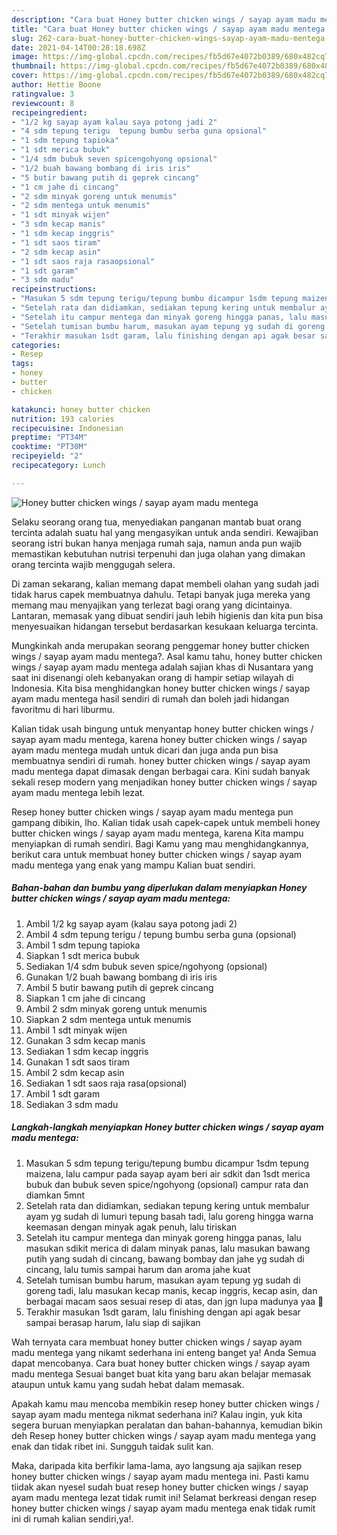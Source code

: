 ```yaml
---
description: "Cara buat Honey butter chicken wings / sayap ayam madu mentega Sederhana dan Mudah Dibuat"
title: "Cara buat Honey butter chicken wings / sayap ayam madu mentega Sederhana dan Mudah Dibuat"
slug: 262-cara-buat-honey-butter-chicken-wings-sayap-ayam-madu-mentega-sederhana-dan-mudah-dibuat
date: 2021-04-14T00:28:18.698Z
image: https://img-global.cpcdn.com/recipes/fb5d67e4072b0389/680x482cq70/honey-butter-chicken-wings-sayap-ayam-madu-mentega-foto-resep-utama.jpg
thumbnail: https://img-global.cpcdn.com/recipes/fb5d67e4072b0389/680x482cq70/honey-butter-chicken-wings-sayap-ayam-madu-mentega-foto-resep-utama.jpg
cover: https://img-global.cpcdn.com/recipes/fb5d67e4072b0389/680x482cq70/honey-butter-chicken-wings-sayap-ayam-madu-mentega-foto-resep-utama.jpg
author: Hettie Boone
ratingvalue: 3
reviewcount: 8
recipeingredient:
- "1/2 kg sayap ayam kalau saya potong jadi 2"
- "4 sdm tepung terigu  tepung bumbu serba guna opsional"
- "1 sdm tepung tapioka"
- "1 sdt merica bubuk"
- "1/4 sdm bubuk seven spicengohyong opsional"
- "1/2 buah bawang bombang di iris iris"
- "5 butir bawang putih di geprek cincang"
- "1 cm jahe di cincang"
- "2 sdm minyak goreng untuk menumis"
- "2 sdm mentega untuk menumis"
- "1 sdt minyak wijen"
- "3 sdm kecap manis"
- "1 sdm kecap inggris"
- "1 sdt saos tiram"
- "2 sdm kecap asin"
- "1 sdt saos raja rasaopsional"
- "1 sdt garam"
- "3 sdm madu"
recipeinstructions:
- "Masukan 5 sdm tepung terigu/tepung bumbu dicampur 1sdm tepung maizena, lalu campur pada sayap ayam beri air sdkit dan 1sdt merica bubuk dan bubuk seven spice/ngohyong (opsional) campur rata dan diamkan 5mnt"
- "Setelah rata dan didiamkan, sediakan tepung kering untuk membalur ayam yg sudah di lumuri tepung basah tadi, lalu goreng hingga warna keemasan dengan minyak agak penuh, lalu tiriskan"
- "Setelah itu campur mentega dan minyak goreng hingga panas, lalu masukan sdikit merica di dalam minyak panas, lalu masukan bawang putih yang sudah di cincang, bawang bombay dan jahe yg sudah di cincang, lalu tumis sampai harum dan aroma jahe kuat"
- "Setelah tumisan bumbu harum, masukan ayam tepung yg sudah di goreng tadi, lalu masukan kecap manis, kecap inggris, kecap asin, dan berbagai macam saos sesuai resep di atas, dan jgn lupa madunya yaa 🤤"
- "Terakhir masukan 1sdt garam, lalu finishing dengan api agak besar sampai berasap harum, lalu siap di sajikan"
categories:
- Resep
tags:
- honey
- butter
- chicken

katakunci: honey butter chicken 
nutrition: 193 calories
recipecuisine: Indonesian
preptime: "PT34M"
cooktime: "PT30M"
recipeyield: "2"
recipecategory: Lunch

---
```



![Honey butter chicken wings / sayap ayam madu mentega](https://img-global.cpcdn.com/recipes/fb5d67e4072b0389/680x482cq70/honey-butter-chicken-wings-sayap-ayam-madu-mentega-foto-resep-utama.jpg)

Selaku seorang orang tua, menyediakan panganan mantab buat orang tercinta adalah suatu hal yang mengasyikan untuk anda sendiri. Kewajiban seorang istri bukan hanya menjaga rumah saja, namun anda pun wajib memastikan kebutuhan nutrisi terpenuhi dan juga olahan yang dimakan orang tercinta wajib menggugah selera.

Di zaman  sekarang, kalian memang dapat membeli olahan yang sudah jadi tidak harus capek membuatnya dahulu. Tetapi banyak juga mereka yang memang mau menyajikan yang terlezat bagi orang yang dicintainya. Lantaran, memasak yang dibuat sendiri jauh lebih higienis dan kita pun bisa menyesuaikan hidangan tersebut berdasarkan kesukaan keluarga tercinta. 



Mungkinkah anda merupakan seorang penggemar honey butter chicken wings / sayap ayam madu mentega?. Asal kamu tahu, honey butter chicken wings / sayap ayam madu mentega adalah sajian khas di Nusantara yang saat ini disenangi oleh kebanyakan orang di hampir setiap wilayah di Indonesia. Kita bisa menghidangkan honey butter chicken wings / sayap ayam madu mentega hasil sendiri di rumah dan boleh jadi hidangan favoritmu di hari liburmu.

Kalian tidak usah bingung untuk menyantap honey butter chicken wings / sayap ayam madu mentega, karena honey butter chicken wings / sayap ayam madu mentega mudah untuk dicari dan juga anda pun bisa membuatnya sendiri di rumah. honey butter chicken wings / sayap ayam madu mentega dapat dimasak dengan berbagai cara. Kini sudah banyak sekali resep modern yang menjadikan honey butter chicken wings / sayap ayam madu mentega lebih lezat.

Resep honey butter chicken wings / sayap ayam madu mentega pun gampang dibikin, lho. Kalian tidak usah capek-capek untuk membeli honey butter chicken wings / sayap ayam madu mentega, karena Kita mampu menyiapkan di rumah sendiri. Bagi Kamu yang mau menghidangkannya, berikut cara untuk membuat honey butter chicken wings / sayap ayam madu mentega yang enak yang mampu Kalian buat sendiri.

<!--inarticleads1-->

##### Bahan-bahan dan bumbu yang diperlukan dalam menyiapkan Honey butter chicken wings / sayap ayam madu mentega:

1. Ambil 1/2 kg sayap ayam (kalau saya potong jadi 2)
1. Ambil 4 sdm tepung terigu / tepung bumbu serba guna (opsional)
1. Ambil 1 sdm tepung tapioka
1. Siapkan 1 sdt merica bubuk
1. Sediakan 1/4 sdm bubuk seven spice/ngohyong (opsional)
1. Gunakan 1/2 buah bawang bombang di iris iris
1. Ambil 5 butir bawang putih di geprek cincang
1. Siapkan 1 cm jahe di cincang
1. Ambil 2 sdm minyak goreng untuk menumis
1. Siapkan 2 sdm mentega untuk menumis
1. Ambil 1 sdt minyak wijen
1. Gunakan 3 sdm kecap manis
1. Sediakan 1 sdm kecap inggris
1. Gunakan 1 sdt saos tiram
1. Ambil 2 sdm kecap asin
1. Sediakan 1 sdt saos raja rasa(opsional)
1. Ambil 1 sdt garam
1. Sediakan 3 sdm madu




<!--inarticleads2-->

##### Langkah-langkah menyiapkan Honey butter chicken wings / sayap ayam madu mentega:

1. Masukan 5 sdm tepung terigu/tepung bumbu dicampur 1sdm tepung maizena, lalu campur pada sayap ayam beri air sdkit dan 1sdt merica bubuk dan bubuk seven spice/ngohyong (opsional) campur rata dan diamkan 5mnt
1. Setelah rata dan didiamkan, sediakan tepung kering untuk membalur ayam yg sudah di lumuri tepung basah tadi, lalu goreng hingga warna keemasan dengan minyak agak penuh, lalu tiriskan
1. Setelah itu campur mentega dan minyak goreng hingga panas, lalu masukan sdikit merica di dalam minyak panas, lalu masukan bawang putih yang sudah di cincang, bawang bombay dan jahe yg sudah di cincang, lalu tumis sampai harum dan aroma jahe kuat
1. Setelah tumisan bumbu harum, masukan ayam tepung yg sudah di goreng tadi, lalu masukan kecap manis, kecap inggris, kecap asin, dan berbagai macam saos sesuai resep di atas, dan jgn lupa madunya yaa 🤤
1. Terakhir masukan 1sdt garam, lalu finishing dengan api agak besar sampai berasap harum, lalu siap di sajikan




Wah ternyata cara membuat honey butter chicken wings / sayap ayam madu mentega yang nikamt sederhana ini enteng banget ya! Anda Semua dapat mencobanya. Cara buat honey butter chicken wings / sayap ayam madu mentega Sesuai banget buat kita yang baru akan belajar memasak ataupun untuk kamu yang sudah hebat dalam memasak.

Apakah kamu mau mencoba membikin resep honey butter chicken wings / sayap ayam madu mentega nikmat sederhana ini? Kalau ingin, yuk kita segera buruan menyiapkan peralatan dan bahan-bahannya, kemudian bikin deh Resep honey butter chicken wings / sayap ayam madu mentega yang enak dan tidak ribet ini. Sungguh taidak sulit kan. 

Maka, daripada kita berfikir lama-lama, ayo langsung aja sajikan resep honey butter chicken wings / sayap ayam madu mentega ini. Pasti kamu tiidak akan nyesel sudah buat resep honey butter chicken wings / sayap ayam madu mentega lezat tidak rumit ini! Selamat berkreasi dengan resep honey butter chicken wings / sayap ayam madu mentega enak tidak rumit ini di rumah kalian sendiri,ya!.

